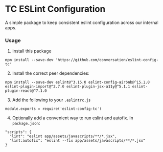 # TC ESLint Configuration

A simple package to keep consistent eslint configuration across our internal apps.

### Usage

1) Install this package
```
npm install --save-dev "https://github.com/conversation/eslint-config-tc"
```

2) Install the correct peer dependencies:
```
npm install --save-dev eslint@^3.15.0 eslint-config-airbnb@^15.1.0 eslint-plugin-import@^2.7.0 eslint-plugin-jsx-a11y@^5.1.1 eslint-plugin-react@^7.1.0
```

3) Add the following to your `.eslintrc.js`
```
module.exports = require('eslint-config-tc')
```

4) Optionally add a convenient way to run eslint and autofix. In `package.json`:
```
"scripts": {
  "lint": "eslint app/assets/javascripts/**/*.jsx",
  "lint:autofix": "eslint --fix app/assets/javascripts/**/*.jsx"
}
```
